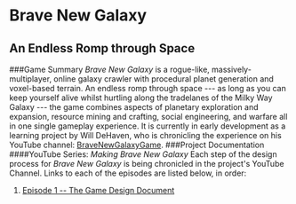 Brave New Galaxy
================
An Endless Romp through Space
----------------
###Game Summary
*Brave New Galaxy* is a rogue-like, massively-multiplayer, online galaxy crawler with procedural planet generation and voxel-based terrain. An endless romp through space --- as long as you can keep yourself alive whilst hurtling along the tradelanes of the Milky Way Galaxy --- the game combines aspects of planetary exploration and expansion, resource mining and crafting, social engineering, and warfare all in one single gameplay experience. It is currently in early development as a learning project by Will DeHaven, who is chronicling the experience on his YouTube channel: [BraveNewGalaxyGame](https://www.youtube.com/user/BraveNewGalaxyGame).
###Project Documentation
####YouTube Series: *Making Brave New Galaxy* 
Each step of the design process for *Brave New Galaxy* is being chronicled in the project's YouTube Channel. Links to each of the episodes are listed below, in order:

1. [Episode 1 -- The Game Design Document](http://youtu.be/EsUu6HJQDyI)
